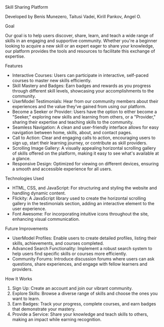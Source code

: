 Skill Sharing Platform

Developed by Benis Munezero, Taitusi Vadei, Kirill Pankov, Angel O.

Goal

Our goal is to help users discover, share, learn, and teach a wide range of skills in an engaging and supportive community. Whether you're a beginner looking to acquire a new skill or an expert eager to share your knowledge, our platform provides the tools and resources to facilitate this exchange of expertise.

Features
- Interactive Courses: Users can participate in interactive, self-paced courses to master new skills efficiently.
- Skill Mastery and Badges: Earn badges and rewards as you progress through different skill levels, showcasing your accomplishments to the community.
- UserModel Testimonials: Hear from our community members about their experiences and the value they’ve gained from using our platform.
- Become a Seeker or Provider: Users have the option to either become a "Seeker," exploring new skills and learning from others, or a "Provider," sharing their expertise and teaching skills to the community.
- Seamless Navigation: A clean and user-friendly interface allows for easy navigation between home, skills, about, and contact pages.
- Call to Action: Clear and engaging calls to action, encouraging users to sign up, start their learning journey, or contribute as skill providers.
- Scrolling Image Gallery: A visually appealing horizontal scrolling gallery of skills offered on the platform, making it easy to see what's available at a glance.
- Responsive Design: Optimized for viewing on different devices, ensuring a smooth and accessible experience for all users.

Technologies Used

- HTML, CSS, and JavaScript: For structuring and styling the website and handling dynamic content.
- Flickity: A JavaScript library used to create the horizontal scrolling gallery in the testimonials section, adding an interactive element to the user experience.
- Font Awesome: For incorporating intuitive icons throughout the site, enhancing visual communication.

Future Improvements

- UserModel Profiles: Enable users to create detailed profiles, listing their skills, achievements, and courses completed.
- Advanced Search Functionality: Implement a robust search system to help users find specific skills or courses more efficiently.
- Community Forums: Introduce discussion forums where users can ask questions, share experiences, and engage with fellow learners and providers.

How It Works

1. Sign Up: Create an account and join our vibrant community.
2. Explore Skills: Browse a diverse range of skills and choose the ones you want to learn.
3. Earn Badges: Track your progress, complete courses, and earn badges that demonstrate your mastery.
4. Provide a Service: Share your knowledge and teach skills to others, making an impact while earning recognition.